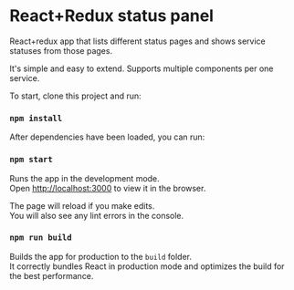 # React+Redux status panel

React+redux app that lists different status pages and shows service statuses from those pages.

It's simple and easy to extend. Supports multiple components per one service.

To start, clone this project and run:

### `npm install`

After dependencies have been loaded, you can run:

### `npm start`

Runs the app in the development mode.<br>
Open [http://localhost:3000](http://localhost:3000) to view it in the browser.

The page will reload if you make edits.<br>
You will also see any lint errors in the console.

### `npm run build`

Builds the app for production to the `build` folder.<br>
It correctly bundles React in production mode and optimizes the build for the best performance.
